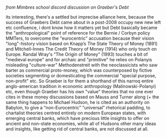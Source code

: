 *from Mimbres school discord discussion on Graeber's Debt*

its interesting, there's a settled but imprecise alliance here, because the success of Graebers Debt came about in a post-2008 occupy new new left etc confluence, i dont know how it matters yet but Debt basically became the "anthropological" point of reference for the Bernie / Corbyn policy MMTers, to overcome the "eurocentric" accusation because their vision "long"-history vision based on Knapp’s The State Theory of Money (1891) and Mitchell-Innes The Credit Theory of Money (1914) who only touch on Europe. Randal Wray's "The Origin of Money" (1993) touches a bit of "medieval europe" and for archaic and "primitive" he relies on Polanyis misleading "culture-war" Methodenstreit with the neoclassicists who saw barter as commercial proto-money, which was counterposed by fictive societies segmenting or domesticating the commercial "special purpose, non-profit" etc. So Graeber is for them a shorthand of this narroq entire anglo-american tradition in economic anthropology (Malinowski-Polanyi) etc, even though Graeber has his own "value" theories that no one ever cites in these money discussions based on Mauss and Turner along (+ the same thing happens to Michael Hudson, he is cited as an authority on Babylon, to give a “non-Eurocentric” “universal” rhetorical padding, to chartalist theories centred entirely on modern European states, with emerging central banks, which have precious little insights to offer on ancient and non-state economies, while all of Hudsons other many ideas and insights, like getting rid of central banks, are not discussed at all.
